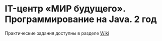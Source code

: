 # IT-центр «МИР будущего». Программирование на Java. 2 год

Практические задания доступны в разделе [Wiki](wiki)
